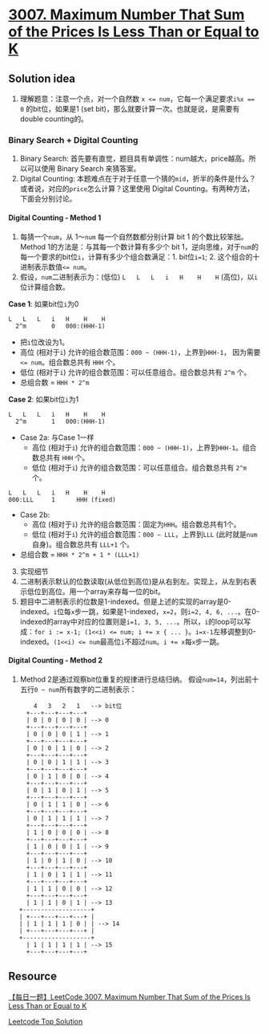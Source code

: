 # [3007. Maximum Number That Sum of the Prices Is Less Than or Equal to K](https://leetcode.com/problems/maximum-number-that-sum-of-the-prices-is-less-than-or-equal-to-k/description/)

## Solution idea
1. 理解题意：注意一个点，对一个自然数 `x <= num`，它每一个满足要求`i%x == 0` 的bit位，如果是1 (set bit)，那么就要计算一次。也就是说，是需要有double counting的。

### Binary Search + Digital Counting
1. Binary Search: 首先要有直觉，题目具有单调性：num越大，price越高。所以可以使用 Binary Search 来猜答案。
2. Digital Counting: 本题难点在于对于任意一个猜的`mid`，折半的条件是什么？或者说，对应的`price`怎么计算？这里使用 Digital Counting。有两种方法，下面会分别讨论。

#### Digital Counting - Method 1
1. 每猜一个`num`，从 1～`num` 每一个自然数都分别计算 bit 1 的个数比较笨拙。Method 1的方法是：与其每一个数计算有多少个 bit 1，逆向思维，对于`num`的每一个要求的bit位`i`，计算有多少个组合数满足：1. bit位`i=1`; 2. 这个组合的十进制表示数值`<= num`。
2. 假设，`num`二进制表示为：(低位) `L   L   L   i   H    H    H` (高位)，以`i`位计算组合数。

**Case 1**: 如果bit位`i`为0
```
L   L   L   i   H    H    H
  2^m       0   000:(HHH-1)
```
* 把`i`位改设为1。
* 高位 (相对于`i`) 允许的组合数范围：`000 ~ (HHH-1)`，上界到`HHH-1`， 因为需要`<= num`。组合数总共有 `HHH` 个。
* 低位 (相对于`i`) 允许的组合数范围：可以任意组合。组合数总共有 `2^m` 个。
* 总组合数 = `HHH * 2^m`

**Case 2**: 如果bit位`i`为1
```
L   L   L   i   H    H    H
  2^m       1   000:(HHH-1)
```
* Case 2a: 与Case 1一样
  * 高位 (相对于`i`) 允许的组合数范围：`000 ~ (HHH-1)`，上界到`HHH-1`。组合数总共有 `HHH` 个。
  * 低位 (相对于`i`) 允许的组合数范围：可以任意组合。组合数总共有 `2^m` 个。
```
L   L   L   i   H    H    H
000:LLL     1      HHH (fixed)
```
* Case 2b:
  * 高位 (相对于`i`) 允许的组合数范围：固定为`HHH`。组合数总共有1个。
  * 低位 (相对于`i`) 允许的组合数范围：`000 ~ LLL`，上界到`LLL` (此时就是`num`自身)。组合数总共有 `LLL+1` 个。
* 总组合数 = `HHH * 2^m + 1 * (LLL+1)`

3. 实现细节
  1. 二进制表示默认的位数读取(从低位到高位)是从右到左。实现上，从左到右表示低位到高位。用一个array来存每一位的bit。
  2. 题目中二进制表示的位数是1-indexed。但是上述的实现的array是0-indexed。`i`位每`x`步一跳，如果是1-indexed，`x=2`，则`i=2, 4, 6, ...`。在0-indexed的array中对应的位置则是`i=1, 3, 5, ...`。所以，`i`的loop可以写成：`for i := x-1; (1<<i) <= num; i += x { ... }`。`i=x-1`左移调整到0-indexed。`(1<<i) <= num`最高位`i`不超过`num`。`i += x`每`x`步一跳。

#### Digital Counting - Method 2
1. Method 2是通过观察bit位重复的规律进行总结归纳。
假设`num=14`，列出前十五行`0 ~ num`所有数字的二进制表示：
```
       4   3   2   1   --> bit位
     +---+---+---+---+
     | 0 | 0 | 0 | 0 | --> 0
     +---+---+---+---+
     | 0 | 0 | 0 | 1 | --> 1
     +---+---+---+---+ 
     | 0 | 0 | 1 | 0 | --> 2
     +---+---+---+---+ 
     | 0 | 0 | 1 | 1 | --> 3
     +---+---+---+---+ 
     | 0 | 1 | 0 | 0 | --> 4
     +---+---+---+---+
     | 0 | 1 | 0 | 1 | --> 5
     +---+---+---+---+ 
     | 0 | 1 | 1 | 0 | --> 6
     +---+---+---+---+ 
     | 0 | 1 | 1 | 1 | --> 7
     +---+---+---+---+ 
     | 1 | 0 | 0 | 0 | --> 8
     +---+---+---+---+ 
     | 1 | 0 | 0 | 1 | --> 9
     +---+---+---+---+ 
     | 1 | 0 | 1 | 0 | --> 10
     +---+---+---+---+ 
     | 1 | 0 | 1 | 1 | --> 11
     +---+---+---+---+ 
     | 1 | 1 | 0 | 0 | --> 12
     +---+---+---+---+
     | 1 | 1 | 0 | 1 | --> 13         
   +-------------------+
   | +---+---+---+---+ |
   | | 1 | 1 | 1 | 0 | | --> 14
   | +---+---+---+---+ |
   +-------------------+
     | 1 | 1 | 1 | 1 | --> 15
     +---+---+---+---+
```


## Resource
[【每日一题】LeetCode 3007. Maximum Number That Sum of the Prices Is Less Than or Equal to K](https://www.youtube.com/watch?v=tw6jJCIq0lU&t=20s&ab_channel=HuifengGuan)

[Leetcode Top Solution](https://leetcode.com/problems/maximum-number-that-sum-of-the-prices-is-less-than-or-equal-to-k/solutions/4563689/c-solution-bit-manipulation-binary-search-comprehensive-visualization)